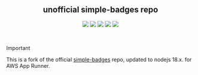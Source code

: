 <p align="center">
<h2 align="center">unofficial simple-badges repo</h2>
</p>
<p align="center">
<a href="https://uptime.betterstack.com/?utm_source=status_badge"><img src="https://uptime.betterstack.com/status-badges/v1/monitor/tvre.svg"></a>
<a href="https://github.com/x86txt/simple-badges/actions/workflows/verify.yml"><img src="https://github.com/x86txt/simple-badges/actions/workflows/verify.yml/badge.svg"></a>
<a href="https://github.com/x86txt/simple-badges/actions/workflows/analysis.yml"><img src="https://github.com/x86txt/simple-badges/actions/workflows/analysis.yml/badge.svg"></a>
<a href="https://github.com/x86txt/simple-badges/actions/workflows/build.yaml"><img src="https://github.com/x86txt/simple-badges/actions/workflows/build.yaml/badge.svg"></a>
<a href="https://creativecommons.org/licenses/by-sa/4.0/"><img src="https://img.shields.io/badge/License-CC_BY--SA_4.0-lightgrey.svg"></a>
</p>
<br />

> [!IMPORTANT]
> This is a fork of the official [simple-badges](https://badges.pages.dev/) repo, updated to nodejs 18.x. for AWS App Runner.
